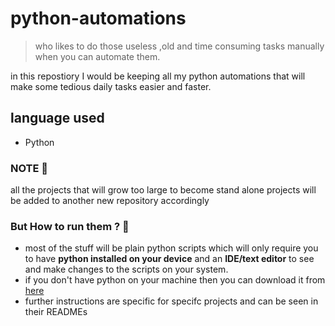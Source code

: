 # python-automations
> who likes to do those useless ,old and time consuming tasks manually when you can automate them.

in this repostiory I would be keeping all my python automations that will make some tedious daily tasks easier and faster.

## language used
- Python

### NOTE 🧐
all the projects that will grow too large to become stand alone projects will be added to another new repository accordingly

### But How to run them ? 🤨
- most of the stuff will be plain python scripts which will only require you to have **python installed on your device** and an **IDE/text editor** to see and make changes to the scripts on your system.
- if you don't have python on your machine then you can download it from [here](https://www.python.org/downloads/)
- further instructions are specific for specifc projects and can be seen in their READMEs 


